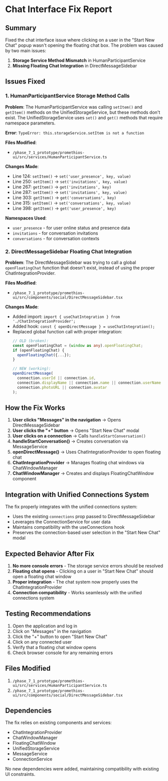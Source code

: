 # Chat Interface Fix Report

## Summary
Fixed the chat interface issue where clicking on a user in the "Start New Chat" popup wasn't opening the floating chat box. The problem was caused by two main issues:

1. **Storage Service Method Mismatch** in HumanParticipantService
2. **Missing Floating Chat Integration** in DirectMessageSidebar

## Issues Fixed

### 1. HumanParticipantService Storage Method Calls

**Problem**: The HumanParticipantService was calling `setItem()` and `getItem()` methods on the UnifiedStorageService, but these methods don't exist. The UnifiedStorageService uses `set()` and `get()` methods that require namespace parameters.

**Error**: `TypeError: this.storageService.setItem is not a function`

**Files Modified**: 
- `/phase_7_1_prototype/promethios-ui/src/services/HumanParticipantService.ts`

**Changes Made**:
- Line 124: `setItem()` → `set('user_presence', key, value)`
- Line 250: `setItem()` → `set('invitations', key, value)`
- Line 267: `getItem()` → `get('invitations', key)`
- Line 287: `setItem()` → `set('invitations', key, value)`
- Line 303: `getItem()` → `get('conversations', key)`
- Line 315: `setItem()` → `set('conversations', key, value)`
- Line 398: `getItem()` → `get('user_presence', key)`

**Namespaces Used**:
- `user_presence` - for user online status and presence data
- `invitations` - for conversation invitations
- `conversations` - for conversation contexts

### 2. DirectMessageSidebar Floating Chat Integration

**Problem**: The DirectMessageSidebar was trying to call a global `openFloatingChat` function that doesn't exist, instead of using the proper ChatIntegrationProvider.

**Files Modified**:
- `/phase_7_1_prototype/promethios-ui/src/components/social/DirectMessageSidebar.tsx`

**Changes Made**:
- Added import: `import { useChatIntegration } from './ChatIntegrationProvider';`
- Added hook: `const { openDirectMessage } = useChatIntegration();`
- Replaced global function call with proper integration:
  ```typescript
  // OLD (broken):
  const openFloatingChat = (window as any).openFloatingChat;
  if (openFloatingChat) {
    openFloatingChat({...});
  }
  
  // NEW (working):
  openDirectMessage(
    connection.userId || connection.id,
    connection.displayName || connection.name || connection.userName || 'Unknown User',
    connection.photoURL || connection.avatar
  );
  ```

## How the Fix Works

1. **User clicks "Messages" in the navigation** → Opens DirectMessageSidebar
2. **User clicks the "+" button** → Opens "Start New Chat" modal
3. **User clicks on a connection** → Calls `handleStartConversation()`
4. **handleStartConversation()** → Creates conversation via MessageService
5. **openDirectMessage()** → Uses ChatIntegrationProvider to open floating chat
6. **ChatIntegrationProvider** → Manages floating chat windows via ChatWindowManager
7. **ChatWindowManager** → Creates and displays FloatingChatWindow component

## Integration with Unified Connections System

The fix properly integrates with the unified connections system:
- Uses the existing `connections` prop passed to DirectMessageSidebar
- Leverages the ConnectionService for user data
- Maintains compatibility with the useConnections hook
- Preserves the connection-based user selection in the "Start New Chat" modal

## Expected Behavior After Fix

1. **No more console errors** - The storage service errors should be resolved
2. **Floating chat opens** - Clicking on a user in "Start New Chat" should open a floating chat window
3. **Proper integration** - The chat system now properly uses the ChatIntegrationProvider
4. **Connection compatibility** - Works seamlessly with the unified connections system

## Testing Recommendations

1. Open the application and log in
2. Click on "Messages" in the navigation
3. Click the "+" button to open "Start New Chat"
4. Click on any connected user
5. Verify that a floating chat window opens
6. Check browser console for any remaining errors

## Files Modified

1. `/phase_7_1_prototype/promethios-ui/src/services/HumanParticipantService.ts`
2. `/phase_7_1_prototype/promethios-ui/src/components/social/DirectMessageSidebar.tsx`

## Dependencies

The fix relies on existing components and services:
- ChatIntegrationProvider
- ChatWindowManager  
- FloatingChatWindow
- UnifiedStorageService
- MessageService
- ConnectionService

No new dependencies were added, maintaining compatibility with existing UI constraints.

